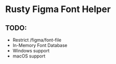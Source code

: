 # Rusty Figma Font Helper

## TODO:
- Restrict /figma/font-file
- In-Memory Font Database
- Windows support
- macOS support